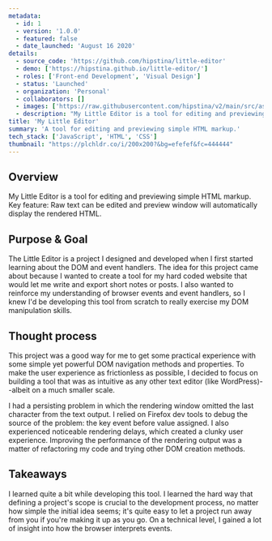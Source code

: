 ```yaml
---
metadata:  
  - id: 1 
  - version: '1.0.0' 
  - featured: false 
  - date_launched: 'August 16 2020' 
details: 
  - source_code: 'https://github.com/hipstina/little-editor'
  - demo: ['https://hipstina.github.io/little-editor/']
  - roles: ['Front-end Development', 'Visual Design']
  - status: 'Launched'
  - organization: 'Personal'
  - collaborators: []
  - images: ['https://raw.githubusercontent.com/hipstina/v2/main/src/assets/little-editor.png']
  - description: "My Little Editor is a tool for editing and previewing simple HTML markup. Key feature: Raw text can be edited and preview window will automatically display the rendered HTML."
title: 'My Little Editor'
summary: 'A tool for editing and previewing simple HTML markup.'
tech_stack: ['JavaScript', 'HTML', 'CSS']
thumbnail: "https://plchldr.co/i/200x200?&bg=efefef&fc=444444"
---
```


## Overview

My Little Editor is a tool for editing and previewing simple HTML markup. Key feature: Raw text can be edited and preview window will automatically display the rendered HTML.

## Purpose & Goal

The Little Editor is a project I designed and developed when I first started learning about the DOM and event handlers. The idea for this project came about because I wanted to create a tool for my hard coded website that would let me write and export short notes or posts. I also wanted to reinforce my understanding of browser events and event handlers, so I knew I'd be developing this tool from scratch to really exercise my DOM manipulation skills.

## Thought process

This project was a good way for me to get some practical experience with some simple yet powerful DOM navigation methods and properties. To make the user experience as frictionless as possible, I decided to focus on building a tool that was as intuitive as any other text editor (like WordPress)--albeit on a much smaller scale.

I had a persisting problem in which the rendering window omitted the last character from the text output. I relied on Firefox dev tools to debug the source of the problem: the key event before value assigned. I also experienced noticeable rendering delays, which created a clunky user experience. Improving the performance of the rendering output was a matter of refactoring my code and trying other DOM creation methods.


## Takeaways

I learned quite a bit while developing this tool. I learned the hard way that defining a project's scope is crucial to the development process, no matter how simple the initial idea seems; it's quite easy to let a project run away from you if you're making it up as you go. On a technical level, I gained a lot of insight into how the browser interprets events.